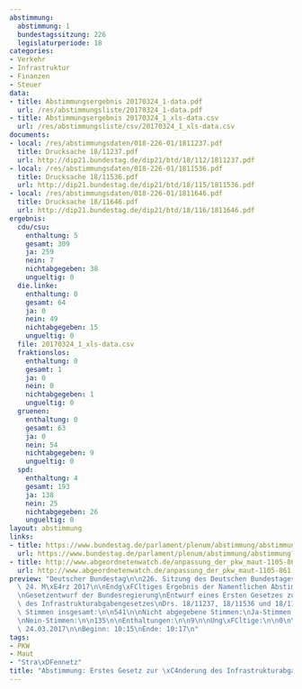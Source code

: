 ```yaml
---
abstimmung:
  abstimmung: 1
  bundestagssitzung: 226
  legislaturperiode: 18
categories:
- Verkehr
- Infrastruktur
- Finanzen
- Steuer
data:
- title: Abstimmungsergebnis 20170324_1-data.pdf
  url: /res/abstimmungsliste/20170324_1-data.pdf
- title: Abstimmungsergebnis 20170324_1_xls-data.csv
  url: /res/abstimmungsliste/csv/20170324_1_xls-data.csv
documents:
- local: /res/abstimmungsdaten/018-226-01/1811237.pdf
  title: Drucksache 18/11237.pdf
  url: http://dip21.bundestag.de/dip21/btd/18/112/1811237.pdf
- local: /res/abstimmungsdaten/018-226-01/1811536.pdf
  title: Drucksache 18/11536.pdf
  url: http://dip21.bundestag.de/dip21/btd/18/115/1811536.pdf
- local: /res/abstimmungsdaten/018-226-01/1811646.pdf
  title: Drucksache 18/11646.pdf
  url: http://dip21.bundestag.de/dip21/btd/18/116/1811646.pdf
ergebnis:
  cdu/csu:
    enthaltung: 5
    gesamt: 309
    ja: 259
    nein: 7
    nichtabgegeben: 38
    ungueltig: 0
  die.linke:
    enthaltung: 0
    gesamt: 64
    ja: 0
    nein: 49
    nichtabgegeben: 15
    ungueltig: 0
  file: 20170324_1_xls-data.csv
  fraktionslos:
    enthaltung: 0
    gesamt: 1
    ja: 0
    nein: 0
    nichtabgegeben: 1
    ungueltig: 0
  gruenen:
    enthaltung: 0
    gesamt: 63
    ja: 0
    nein: 54
    nichtabgegeben: 9
    ungueltig: 0
  spd:
    enthaltung: 4
    gesamt: 193
    ja: 138
    nein: 25
    nichtabgegeben: 26
    ungueltig: 0
layout: abstimmung
links:
- title: https://www.bundestag.de/parlament/plenum/abstimmung/abstimmung?id=458
  url: https://www.bundestag.de/parlament/plenum/abstimmung/abstimmung?id=458
- title: http://www.abgeordnetenwatch.de/anpassung_der_pkw_maut-1105-861.html
  url: http://www.abgeordnetenwatch.de/anpassung_der_pkw_maut-1105-861.html
preview: "Deutscher Bundestag\n\n226. Sitzung des Deutschen Bundestages\nam Freitag,\
  \ 24. M\xE4rz 2017\n\nEndg\xFCltiges Ergebnis der Namentlichen Abstimmung Nr. 1\n\
  \nGesetzentwurf der Bundesregierung\nEntwurf eines Ersten Gesetzes zur \xC4nderung\
  \ des Infrastrukturabgabengesetzes\nDrs. 18/11237, 18/11536 und 18/11646\n\nAbgegebene\
  \ Stimmen insgesamt:\n\n541\n\nNicht abgegebene Stimmen:\nJa-Stimmen:\n\n89\n397\n\
  \nNein-Stimmen:\n\n135\n\nEnthaltungen:\n\n9\n\nUng\xFCltige:\n\n0\n\nBerlin, den\
  \ 24.03.2017\n\nBeginn: 10:15\nEnde: 10:17\n"
tags:
- PKW
- Maut
- "Stra\xDFennetz"
title: "Abstimmung: Erstes Gesetz zur \xC4nderung des Infrastrukturabgabengesetzes"
---
```

